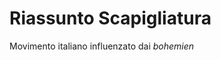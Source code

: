 # Riassunto Scapigliatura

Movimento italiano influenzato dai *bohemien*
<!--stackedit_data:
eyJoaXN0b3J5IjpbMTUyNTcyMjY5OV19
-->